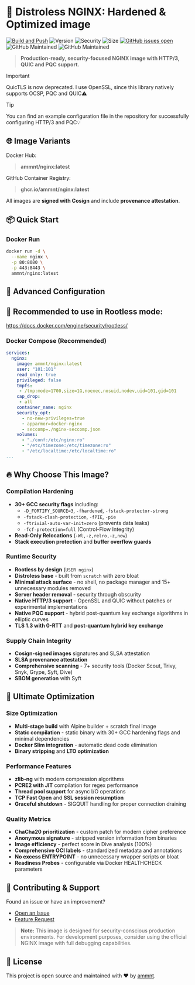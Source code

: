 # 🚀 Distroless NGINX: Hardened & Optimized image

[![Build and Push](https://github.com/ammnt/nginx/actions/workflows/build.yml/badge.svg)](https://github.com/ammnt/nginx/actions/workflows/build.yml)
![Version](https://img.shields.io/github/v/release/ammnt/nginx)
![Security](https://img.shields.io/badge/security-hardened-brightgreen)
![Size](https://img.shields.io/badge/size-distroless-blue)
[![GitHub issues open](https://img.shields.io/github/issues/ammnt/nginx.svg)](https://github.com/ammnt/nginx/issues)
![GitHub Maintained](https://img.shields.io/badge/open%20source-yes-orange)
![GitHub Maintained](https://img.shields.io/badge/maintained-yes-yellow)

> **Production-ready, security-focused NGINX image with HTTP/3, QUIC and PQC support.**

> [!IMPORTANT]
> QuicTLS is now deprecated. I use OpenSSL, since this library natively supports OCSP, PQC and QUIC⚠️

> [!TIP]
> You can find an example configuration file in the repository for successfully configuring HTTP/3 and PQC💡

## 🌐 Image Variants

Docker Hub:<br>
> **ammnt/nginx:latest**

GitHub Container Registry:<br>
> **ghcr.io/ammnt/nginx:latest**

All images are **signed with Cosign** and include **provenance attestation**.

## 📦 Quick Start

### Docker Run
```bash
docker run -d \
  --name nginx \
  -p 80:8080 \
  -p 443:8443 \
  ammnt/nginx:latest
```

## 🔧 Advanced Configuration

## 🎯 Recommended to use in Rootless mode:<br>
https://docs.docker.com/engine/security/rootless/

### Docker Compose (Recommended)
```yaml
services:
  nginx:
    image: ammnt/nginx:latest
    user: "101:101"
    read_only: true
    privileged: false
    tmpfs:
     - /tmp:mode=1700,size=1G,noexec,nosuid,nodev,uid=101,gid=101
    cap_drop:
     - all
    container_name: nginx
    security_opt:
      - no-new-privileges=true
      - apparmor=docker-nginx
      - seccomp=./nginx-seccomp.json
    volumes:
      - "./conf:/etc/nginx:ro"
      - "/etc/timezone:/etc/timezone:ro"
      - "/etc/localtime:/etc/localtime:ro"
...
```
## 🔥 Why Choose This Image?

### **Compilation Hardening**
- **30+ GCC security flags** including:
  - `-D_FORTIFY_SOURCE=3`, `-fhardened`, `-fstack-protector-strong`
  - `-fstack-clash-protection`, `-fPIE`, `-pie`
  - `-ftrivial-auto-var-init=zero` (prevents data leaks)
  - `-fcf-protection=full` (Control-Flow Integrity)
- **Read-Only Relocations** (`-Wl,-z,relro,-z,now`)
- **Stack execution protection** and **buffer overflow guards**

### **Runtime Security**
- **Rootless by design** (`USER nginx`)
- **Distroless base** - built from `scratch` with zero bloat
- **Minimal attack surface** - no shell, no package manager and 15+ unnecessary modules removed
- **Server header removal** - security through obscurity
- **Native HTTP/3 support** - OpenSSL and QUIC without patches or experimental implementations
- **Native PQC support** - hybrid post-quantum key exchange algorithms in elliptic curves
- **TLS 1.3 with 0-RTT** and **post-quantum hybrid key exchange**

### **Supply Chain Integrity**
- **Cosign-signed images** signatures and SLSA attestation
- **SLSA provenance attestation**
- **Comprehensive scanning** - 7+ security tools (Docker Scout, Trivy, Snyk, Grype, Syft, Dive)
- **SBOM generation** with Syft

## 🚀 Ultimate Optimization

### **Size Optimization**
- **Multi-stage build** with Alpine builder + scratch final image
- **Static compilation** - static binary with 30+ GCC hardening flags and minimal dependencies
- **Docker Slim integration** - automatic dead code elimination
- **Binary stripping** and **LTO optimization**

### **Performance Features**
- **zlib-ng** with modern compression algorithms
- **PCRE2 with JIT** compilation for regex performance
- **Thread pool support** for async I/O operations
- **TCP Fast Open** and **SSL session resumption**
- **Graceful shutdown** - SIGQUIT handling for proper connection draining

### **Quality Metrics**
- **ChaCha20 prioritization** - custom patch for modern cipher preference
- **Anonymous signature** - stripped version information from binaries
- **Image efficiency** - perfect score in Dive analysis (100%)
- **Comprehensive OCI labels** - standardized metadata and annotations
- **No excess ENTRYPOINT** - no unnecessary wrapper scripts or bloat
- **Readiness Probes** - configurable via Docker HEALTHCHECK parameters

## 🤝 Contributing & Support

Found an issue or have an improvement?
- [Open an Issue](https://github.com/ammnt/nginx/issues/new?template=bug_report.md)
- [Feature Request](https://github.com/ammnt/nginx/issues/new?template=feature_request.md)

> **Note:** This image is designed for security-conscious production environments. For development purposes, consider using the official NGINX image with full debugging capabilities.

## 📄 License

This project is open source and maintained with ❤️ by [ammnt](https://msftcnsi.com).
